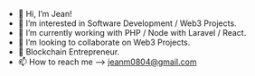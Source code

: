 - 👋 Hi, I’m Jean!
- 👀 I’m interested in Software Development / Web3 Projects.
- 🌱 I’m currently working with PHP / Node with Laravel / React.
- 💞️ I’m looking to collaborate on Web3 Projects.
- 🚀 Blockchain Entrepreneur.
- 📫 How to reach me --> jeanm0804@gmail.com

<!---
CapJeanmi/CapJeanmi is a ✨ special ✨ repository because its `README.md` (this file) appears on your GitHub profile.
You can click the Preview link to take a look at your changes.
--->
